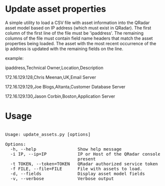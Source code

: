 Update asset properties
========================

A simple utility to load a CSV file with asset information into the QRadar asset model based on IP address (which must exist in QRadar). 
The first column of the first line of the file must be 'ipaddress'.
The remaining columns of the file must contain field name headers that match the asset properties being loaded.
The asset with the most recent occurrence of the ip address is updated with the remaining fields on the line.

example:

ipaddress,Technical Owner,Location,Description

172.16.129.128,Chris Meenan,UK,Email Server

172.16.129.129,Joe Blogs,Altanta,Customer Database Server

172.16.129.130,Jason Corbin,Boston,Application Server

Usage
========================

<pre>

Usage: update_assets.py [options]

Options:
  -h, --help            	Show help message
  -i IP, --ip=IP        	IP or Host of the QRadar console, or localhost if not
							present
  -t TOKEN, --token=TOKEN	QRadar authorized service token
  -f FILE, --file=FILE  	File with assets to load.
  -d, --fields          	Display asset model fields
  -v, --verbose         	Verbose output

</pre>
